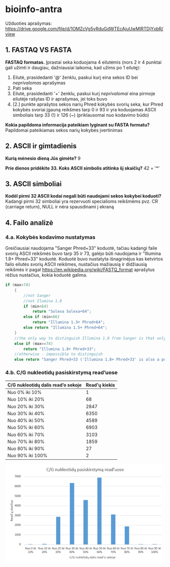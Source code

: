 # bioinfo-antra
Užduoties aprašymas: https://drive.google.com/file/d/1OMZcVg5yRduGdWTEcAjuUwMlRTDjYxbR/view

## 1. FASTAQ VS FASTA
**FASTAQ formatas.** Įprastai seka koduojama 4 eilutėmis (nors 2 ir 4 punktai gali užimti ir daugiau, dažniausiai laikoma, kad užims po 1 eilutę):

1. Eilutė, prasidedanti '@' ženklu, paskui kurį eina sekos ID bei *neprivalomas* aprašymas
2. Pati seka
3. Eilutė, prasidedanti '+' ženklu, paskui kurį *neprivalomai* eina pirmoje eilutėje rašytas ID ir aprašymas, jei toks buvo
4. [2.] punkte aprašytos sekos narių Phred kokybės svorių seka, kur Phred kokybės svoriai įgauną reikšmes tarp 0 ir 93 ir yra koduojamas ASCII simboliais tarp 33 (!) ir 126 (~) (priklausomai nuo kodavimo būdo)
  
  **Kokia papildoma informacija pateikiam lyginant su FASTA formatu?** Papildomai pateikiamas sekos narių kokybės įvertinimas  

## 2. ASCII ir gimtadienis
**Kurią mėnesio dieną Jūs gimėte?** 9

  **Prie dienos pridėkite 33. Koks ASCII simbolis atitinka šį skaičių?** 42 = '*'  

## 3. ASCII simboliai
**Kodėl pirmi 32 ASCII kodai negali būti naudojami sekos kokybei koduoti?** Kadangi pirmi 32 simboliai yra rezervuoti specialioms reikšmėms pvz. CR (carriage return), NULL ir nėra spausdinami į ekraną

## 4. Failo analizė
### 4.a. Kokybės kodavimo nustatymas
Greičiausiai naudojama "Sanger Phred+33" koduotė, tačiau kadangi faile svorių ASCII reikšmės buvo tarp 35 ir 73, galėjo būti naudojama ir "Illumina 1.8+ Phred+33" koduotė. Koduotė buvo nustatyta išnagrinėjus kas ketvirtos failo eilutės svorių ASCII reikšmes, nustačius mažiausią ir didžiausią reikšmės ir pagal https://en.wikipedia.org/wiki/FASTQ_format aprašytus rėžius nustačius, kokia koduotė galima.
```java
if (max>74)
    {
        //not Sanger
        //not Ilumina 1.8
        if (min<64)
            return "Solexa Solexa+64";
        else if (min<66)
            return "Illumina 1.3+ Phred+64";
        else return "Illumina 1.5+ Phred+64";
    }
    //the only way to distinguish Illumina 1.8 from Sanger is that only Illumina 1.8 can have 'J' as a value
    else if (max==74)
        return "Illumina 1.8+ Phred+33";
    //otherwise - impossible to distinguish
    else return "Sanger Phred+33 ('Illumina 1.8+ Phred+33' is also a possiblility)";
```
### 4.b. C/G nukleotidų pasiskirstymą read’uose
C/G nukleotidų dalis read’o sekoje | Read'ų kiekis
---------- | -------------
Nuo 0% iki 10%	| 1
Nuo 10% iki 20%	| 68
Nuo 20% iki 30%	| 2847
Nuo 30% iki 40%	| 6350
Nuo 40% iki 50%	| 4589
Nuo 50% iki 60%	| 6903
Nuo 60% iki 70%	| 3103
Nuo 70% iki 80%	| 1859
Nuo 80% iki 90%	| 27
Nuo 90% iki 100%	| 2

![Pasiskirstymo lentele](/pasiskirstymo_lentele.PNG)
